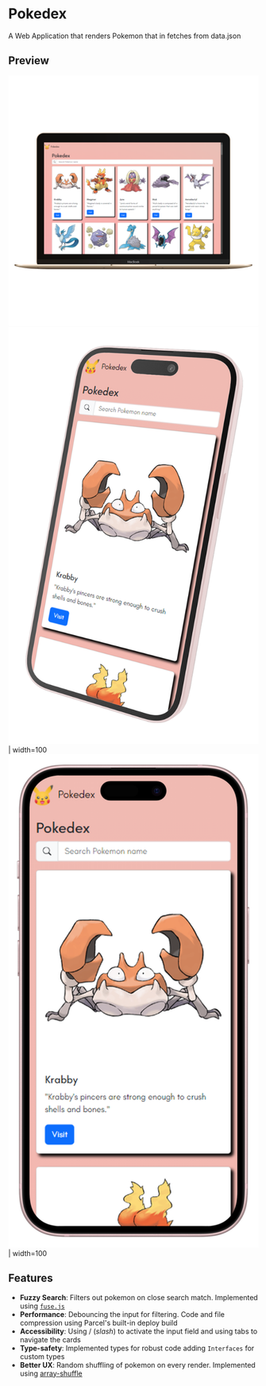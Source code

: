 # Pokedex

A Web Application that renders Pokemon that in fetches from data.json
 
## Preview

![image](./assets/webapp-front.png)
![image](./assets/ss-left.png)| width=100
![image](./assets/ss-portrait.png)| width=100

## Features

- **Fuzzy Search**: Filters out pokemon on close search match. Implemented using [`fuse.js`](https://www.fusejs.io/)
- **Performance**: Debouncing the input for filtering. Code and file compression using Parcel's built-in deploy build
- **Accessibility**: Using / (_slash_) to activate the input field and using tabs to navigate the cards
- **Type-safety**: Implemented types for robust code adding `Interfaces` for custom types
- **Better UX**: Random shuffling of pokemon on every render. Implemented using [array-shuffle](https://www.npmjs.com/package/array-shuffle)
